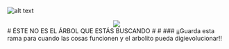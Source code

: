 ![alt text](http://www.cuentosinfantilescortos.net/wp-content/uploads/2016/08/cuento-infantil-arbol.png)
<div style="text-align:center"><img src="http://www.cuentosinfantilescortos.net/wp-content/uploads/2016/08/cuento-infantil-arbol.png" /></div>
# ÉSTE NO ES EL ÁRBOL QUE ESTÁS BUSCANDO
#
#
### ¡¡Guarda esta rama para cuando las cosas funcionen y el arbolito pueda digievolucionar!!
